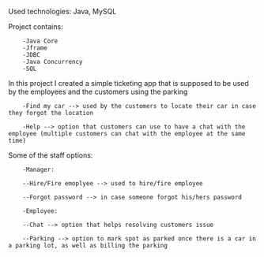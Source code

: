 Used technologies: Java, MySQL

Project contains:

        -Java Core
        -Jframe
        -JDBC
        -Java Concurrency
        -SQL

In this project I created a simple ticketing app that is supposed to be used by the employees and the customers using the parking

        -Find my car --> used by the customers to locate their car in case they forgot the location
         
        -Help --> option that customers can use to have a chat with the employee (multiple customers can chat with the employee at the same time)

Some of the staff options:

        -Manager:
        
        --Hire/Fire emoplyee --> used to hire/fire employee

        --Forgot password --> in case someone forgot his/hers password

        -Employee:

        --Chat --> option that helps resolving customers issue

        --Parking --> option to mark spot as parked once there is a car in a parking lot, as well as billing the parking 
        
